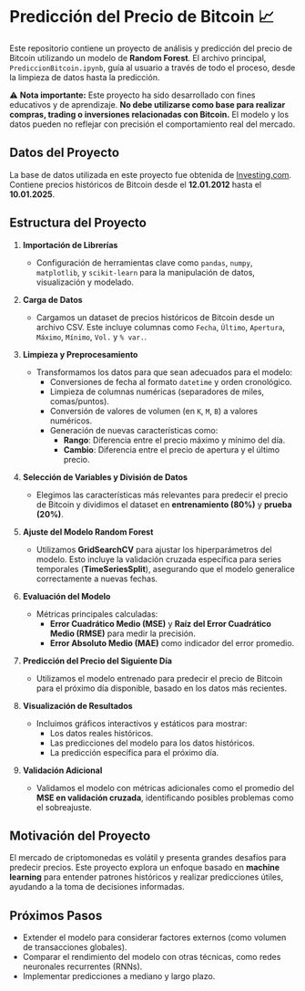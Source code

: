 # Predicción del Precio de Bitcoin 📈

Este repositorio contiene un proyecto de análisis y predicción del precio de Bitcoin utilizando un modelo de **Random Forest**. El archivo principal, `PrediccionBitcoin.ipynb`, guía al usuario a través de todo el proceso, desde la limpieza de datos hasta la predicción.

⚠️ **Nota importante:** Este proyecto ha sido desarrollado con fines educativos y de aprendizaje. **No debe utilizarse como base para realizar compras, trading o inversiones relacionadas con Bitcoin.** El modelo y los datos pueden no reflejar con precisión el comportamiento real del mercado.

## **Datos del Proyecto**
La base de datos utilizada en este proyecto fue obtenida de [Investing.com](https://es.investing.com/crypto/bitcoin/historical-data). Contiene precios históricos de Bitcoin desde el **12.01.2012** hasta el **10.01.2025**.

## **Estructura del Proyecto**

1. **Importación de Librerías**  
   - Configuración de herramientas clave como `pandas`, `numpy`, `matplotlib`, y `scikit-learn` para la manipulación de datos, visualización y modelado.

2. **Carga de Datos**  
   - Cargamos un dataset de precios históricos de Bitcoin desde un archivo CSV. Este incluye columnas como `Fecha`, `Último`, `Apertura`, `Máximo`, `Mínimo`, `Vol.` y `% var.`.

3. **Limpieza y Preprocesamiento**  
   - Transformamos los datos para que sean adecuados para el modelo:
     - Conversiones de fecha al formato `datetime` y orden cronológico.
     - Limpieza de columnas numéricas (separadores de miles, comas/puntos).
     - Conversión de valores de volumen (en `K`, `M`, `B`) a valores numéricos.
     - Generación de nuevas características como:
       - **Rango**: Diferencia entre el precio máximo y mínimo del día.
       - **Cambio**: Diferencia entre el precio de apertura y el último precio.

4. **Selección de Variables y División de Datos**  
   - Elegimos las características más relevantes para predecir el precio de Bitcoin y dividimos el dataset en **entrenamiento (80%)** y **prueba (20%)**.

5. **Ajuste del Modelo Random Forest**  
   - Utilizamos **GridSearchCV** para ajustar los hiperparámetros del modelo. Esto incluye la validación cruzada específica para series temporales (**TimeSeriesSplit**), asegurando que el modelo generalice correctamente a nuevas fechas.

6. **Evaluación del Modelo**  
   - Métricas principales calculadas:
     - **Error Cuadrático Medio (MSE)** y **Raíz del Error Cuadrático Medio (RMSE)** para medir la precisión.
     - **Error Absoluto Medio (MAE)** como indicador del error promedio.

7. **Predicción del Precio del Siguiente Día**  
   - Utilizamos el modelo entrenado para predecir el precio de Bitcoin para el próximo día disponible, basado en los datos más recientes.

8. **Visualización de Resultados**  
   - Incluimos gráficos interactivos y estáticos para mostrar:
     - Los datos reales históricos.
     - Las predicciones del modelo para los datos históricos.
     - La predicción específica para el próximo día.

9. **Validación Adicional**  
   - Validamos el modelo con métricas adicionales como el promedio del **MSE en validación cruzada**, identificando posibles problemas como el sobreajuste.

## **Motivación del Proyecto**

El mercado de criptomonedas es volátil y presenta grandes desafíos para predecir precios. Este proyecto explora un enfoque basado en **machine learning** para entender patrones históricos y realizar predicciones útiles, ayudando a la toma de decisiones informadas.

## **Próximos Pasos**
- Extender el modelo para considerar factores externos (como volumen de transacciones globales).
- Comparar el rendimiento del modelo con otras técnicas, como redes neuronales recurrentes (RNNs).
- Implementar predicciones a mediano y largo plazo.
